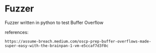 # Fuzzer
Fuzzer written in python to test Buffer Overflow


references:

    https://assume-breach.medium.com/oscp-prep-buffer-overflows-made-super-easy-with-the-brainpan-1-vm-e5ccaf7d3f0c
